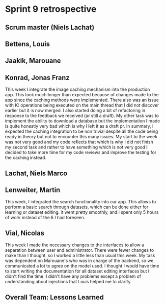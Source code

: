 # Sprint 9 retrospective

## Scrum master (Niels Lachat)


## Bettens, Louis


## Jaakik, Marouane

## Konrad, Jonas Franz
This week I integrate the image caching mechanism into the production app. This took much longer than expected because of changes made to the app since the caching methods were implemented. There also was an issue with IO operations being executed on the main thread that I did not discover earlier but it is now merged. I also started doing a bit of refactoring in response to the feedback we received (pr still a draft). My other task was to implement the ability to download a database but the implementation I made is quite honestly very bad which is why I left it as a draft pr.
In summary, I expected the caching integration to be non trivial despite all the code being ready in theory but not to encounter this many issues. My start to the week was not very good and my code reflects that which is why I did not finish my second task and rather to have something which is not very good I decided to take more time for my code reviews and improve the testing for the caching instead.

## Lachat, Niels Marco


## Lenweiter, Martin
This week, I integrated the search functionality into our app. This allows to perform a basic search through datasets, which can be done either for learning or dataset editing. It went pretty smoothly, and I spent only 5 hours of work instead of the 8 I had foreseen.

## Vial, Nicolas
This week I made the necessary changes to the interfaces to allow a separation between user and administrator.  There were fewer changes to make than I thought, so I worked a little less than usual this week. My task was dependent on Marouane's who was in charge of the backend, so we communicated a lot to agree on the model used. I thought I would have time to start writing the documentation for all dataset editing interfaces but I didn't find the time. I didn't have any problems except a problem of understanding about injections that Louis helped me to clarify.
## Overall Team: Lessons Learned
